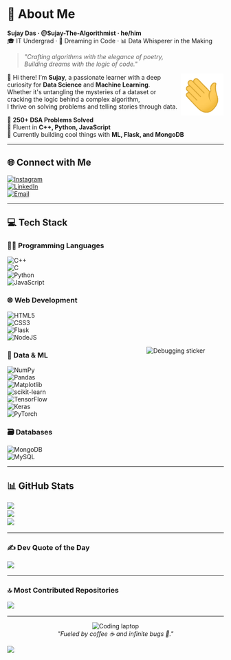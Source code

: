 # 💫 About Me  
**Sujay Das · @Sujay-The-Algorithmist · he/him**  
🎓 IT Undergrad · 💭 Dreaming in Code · 📊 Data Whisperer in the Making

> _"Crafting algorithms with the elegance of poetry,  
> Building dreams with the logic of code."_

<img src="https://raw.githubusercontent.com/ABSphreak/ABSphreak/master/gifs/Hi.gif" width="100" align="right">

👋 Hi there! I’m **Sujay**, a passionate learner with a deep curiosity for **Data Science** and **Machine Learning**.  
Whether it's untangling the mysteries of a dataset or cracking the logic behind a complex algorithm,  
I thrive on solving problems and telling stories through data.  

🔹 **250+ DSA Problems Solved**  
🔹 Fluent in **C++, Python, JavaScript**  
🔹 Currently building cool things with **ML, Flask, and MongoDB**

---

## 🌐 Connect with Me

[![Instagram](https://img.shields.io/badge/Instagram-%23E4405F.svg?style=for-the-badge&logo=Instagram&logoColor=white)](https://www.instagram.com/sujay6110?utm_source=qr&igsh=MWZuMXhvZzRvOW40YQ%3D%3D)  
[![LinkedIn](https://img.shields.io/badge/LinkedIn-%230077B5.svg?style=for-the-badge&logo=linkedin&logoColor=white)](https://www.linkedin.com/in/sujay-das-205108253/?utm_source=share&utm_campaign=share_via&utm_content=profile&utm_medium=android_app)  
[![Email](https://img.shields.io/badge/Email-D14836?style=for-the-badge&logo=gmail&logoColor=white)](mailto:ghontuburo2002@gmail.com)

---

## 💻 Tech Stack

### 👨‍💻 Programming Languages  
![C++](https://img.shields.io/badge/C++-%2300599C.svg?style=for-the-badge&logo=c%2B%2B&logoColor=white)  
![C](https://img.shields.io/badge/C-%2300599C.svg?style=for-the-badge&logo=c&logoColor=white)  
![Python](https://img.shields.io/badge/Python-3670A0?style=for-the-badge&logo=python&logoColor=ffdd54)  
![JavaScript](https://img.shields.io/badge/JavaScript-%23323330.svg?style=for-the-badge&logo=javascript&logoColor=%23F7DF1E)

### 🌐 Web Development  
![HTML5](https://img.shields.io/badge/HTML5-%23E34F26.svg?style=for-the-badge&logo=html5&logoColor=white)  
![CSS3](https://img.shields.io/badge/CSS3-%231572B6.svg?style=for-the-badge&logo=css3&logoColor=white)  
![Flask](https://img.shields.io/badge/Flask-%23000.svg?style=for-the-badge&logo=flask&logoColor=white)  
![NodeJS](https://img.shields.io/badge/Node.js-6DA55F?style=for-the-badge&logo=node.js&logoColor=white)

<img src="https://media.tenor.com/2uyENRmiUt0AAAAC/coding.gif" width="180" align="right" alt="Debugging sticker">

### 🧠 Data & ML  
![NumPy](https://img.shields.io/badge/Numpy-%23013243.svg?style=for-the-badge&logo=numpy&logoColor=white)  
![Pandas](https://img.shields.io/badge/Pandas-%23150458.svg?style=for-the-badge&logo=pandas&logoColor=white)  
![Matplotlib](https://img.shields.io/badge/Matplotlib-%23ffffff.svg?style=for-the-badge&logo=Matplotlib&logoColor=black)  
![scikit-learn](https://img.shields.io/badge/Scikit--Learn-%23F7931E.svg?style=for-the-badge&logo=scikit-learn&logoColor=white)  
![TensorFlow](https://img.shields.io/badge/TensorFlow-%23FF6F00.svg?style=for-the-badge&logo=TensorFlow&logoColor=white)  
![Keras](https://img.shields.io/badge/Keras-%23D00000.svg?style=for-the-badge&logo=Keras&logoColor=white)  
![PyTorch](https://img.shields.io/badge/PyTorch-%23EE4C2C.svg?style=for-the-badge&logo=PyTorch&logoColor=white)

### 🗃️ Databases  
![MongoDB](https://img.shields.io/badge/MongoDB-%234ea94b.svg?style=for-the-badge&logo=mongodb&logoColor=white)  
![MySQL](https://img.shields.io/badge/MySQL-4479A1.svg?style=for-the-badge&logo=mysql&logoColor=white)

---

## 📊 GitHub Stats

![](https://github-readme-stats.vercel.app/api?username=Sujay-The-Algorithimist&theme=tokyonight&hide_border=false&include_all_commits=false&count_private=false)  
![](https://nirzak-streak-stats.vercel.app/?user=Sujay-The-Algorithimist&theme=tokyonight&hide_border=false)  
![](https://github-readme-stats.vercel.app/api/top-langs/?username=Sujay-The-Algorithimist&theme=tokyonight&hide_border=false&include_all_commits=false&count_private=false&layout=compact)

---

### ✍️ Dev Quote of the Day  
![](https://quotes-github-readme.vercel.app/api?type=horizontal&theme=radical)

---

### 🔝 Most Contributed Repositories  
![](https://github-contributor-stats.vercel.app/api?username=Sujay-The-Algorithimist&limit=5&theme=dark&combine_all_yearly_contributions=true)

---

<p align="center">
  <img src="https://media.tenor.com/qJ5evVs-_uUAAAAC/coding.gif" width="200" alt="Coding laptop">
  <br>
  <i>"Fueled by coffee ☕ and infinite bugs 🐞."</i>
</p>

[![](https://visitcount.itsvg.in/api?id=Sujay-The-Algorithimist&icon=0&color=0)](https://visitcount.itsvg.in)

<!-- Designed with ❤️ using GPRM ( https://gprm.itsvg.in ) -->

